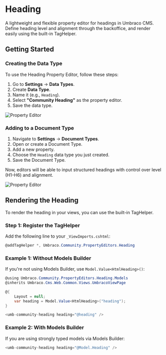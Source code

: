 ﻿# Heading

A lightweight and flexible property editor for headings in Umbraco CMS. Define heading level and alignment through the backoffice, and render easily using the built-in TagHelper.

## Getting Started

### Creating the Data Type
To use the Heading Property Editor, follow these steps:

1. Go to **Settings** → **Data Types**.
2. Create **Data Type**.
3. Name it (e.g., `Heading`).
4. Select **"Community Heading"** as the property editor.
5. Save the data type.

![Property Editor](https://raw.githubusercontent.com/erikjanwestendorp/Umbraco.Community.PropertyEditors.Heading/main/assets/data-type.png)

### Adding to a Document Type

1. Navigate to **Settings** → **Document Types**.
2. Open or create a Document Type.
3. Add a new property.
4. Choose the `Heading` data type you just created.
5. Save the Document Type.

Now, editors will be able to input structured headings with control over level (H1–H6) and alignment.

![Property Editor](https://raw.githubusercontent.com/erikjanwestendorp/Umbraco.Community.PropertyEditors.Heading/main/assets/property-editor.png)

## Rendering the Heading
To render the heading in your views, you can use the built-in TagHelper.

### Step 1: Register the TagHelper
Add the following line to your `_ViewImports.cshtml`:

```csharp
@addTagHelper *, Umbraco.Community.PropertyEditors.Heading
```
### Example 1: Without Models Builder

If you're not using Models Builder, use `Model.Value<HtmlHeading>()`:

```csharp
@using Umbraco.Community.PropertyEditors.Heading.Models
@inherits Umbraco.Cms.Web.Common.Views.UmbracoViewPage

@{
    Layout = null;
    var heading = Model.Value<HtmlHeading>("heading");
}

<umb-community-heading heading="@heading" />
```
### Example 2: With Models Builder
If you are using strongly typed models via Models Builder:

```csharp
<umb-community-heading heading="@Model.Heading" />
```